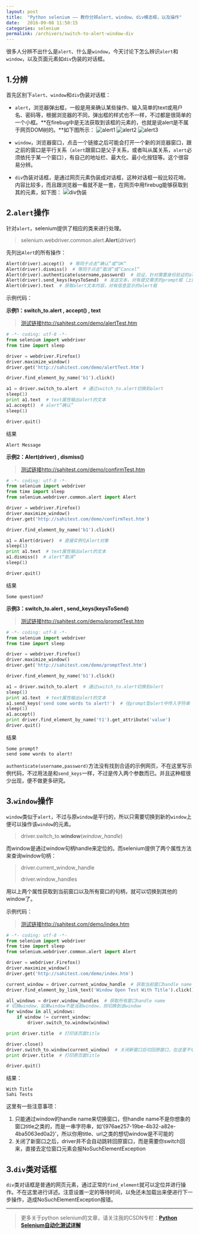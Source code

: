 ```yaml
---
layout: post
title:  "Python selenium —— 教你分辨alert、window、div模态框，以及操作"
date:   2016-09-08 11:50:15
categories: selenium
permalink: /archivers/switch-to-alert-window-div
---
```



很多人分辨不出什么是`alert`、什么是`window`，今天讨论下怎么辨识`alert`和`window`，以及页面元素如`div`伪装的对话框。

## **1.分辨**
首先区别下`alert`、`window`和`div`伪装对话框：

-  `alert`，浏览器弹出框，一般是用来确认某些操作、输入简单的text或用户名、密码等，根据浏览器的不同，弹出框的样式也不一样，不过都是很简单的一个小框。**在firebug中是无法获取到该框的元素的，也就是说alert是不属于网页DOM树的。**如下图所示：
![alert1](http://img.blog.csdn.net/20160824082650767)
![alert2](http://img.blog.csdn.net/20160824082752877)
![alert3](http://img.blog.csdn.net/20160824082830511)

- `window`，浏览器窗口，点击一个链接之后可能会打开一个新的浏览器窗口，跟之前的窗口是平行关系（`alert`跟窗口是父子关系，或者叫从属关系，`alert`必须依托于某一个窗口），有自己的地址栏、最大化、最小化按钮等。这个很容易分辨。

- `div`伪装对话框，是通过网页元素伪装成对话框，这种对话框一般比较花哨，内容比较多，而且跟浏览器一看就不是一套，在网页中用firebug能够获取到其的元素，如下图：
![div伪装](http://img.blog.csdn.net/20160824083702539)

## **2.`alert`操作**

针对`alert`，selenium提供了相应的类来进行处理。

> selenium.webdriver.common.alert.**Alert**(*driver*)

先列出`Alert`的所有操作：

```python
Alert(driver).accept()  # 等同于点击“确认”或“OK”
Alert(driver).dismiss()  # 等同于点击“取消”或“Cancel”
Alert(driver).authenticate(username,password)  # 验证，针对需要身份验证的alert，目前还没有找到特别合适的示例页面
Alert(driver).send_keys(keysToSend)  # 发送文本，对有提交需求的prompt框（上图3）
Alert(driver).text  # 获取alert文本内容，对有信息显示的alert框
```

示例代码：

**示例1：switch_to.alert , accept() , text**

> [测试链接http://sahitest.com/demo/alertTest.htm](http://sahitest.com/demo/alertTest.htm)

```python
# -*- coding: utf-8 -*-
from selenium import webdriver
from time import sleep

driver = webdriver.Firefox()
driver.maximize_window()
driver.get('http://sahitest.com/demo/alertTest.htm')

driver.find_element_by_name('b1').click()

a1 = driver.switch_to.alert  # 通过switch_to.alert切换到alert
sleep(1)
print a1.text  # text属性输出alert的文本
a1.accept()  # alert“确认”
sleep(1)

driver.quit()
```

结果

```
Alert Message
```

**示例2：Alert(driver) , dismiss()**

> [测试链接http://sahitest.com/demo/confirmTest.htm](http://sahitest.com/demo/confirmTest.htm)

```python
# -*- coding: utf-8 -*-
from selenium import webdriver
from time import sleep
from selenium.webdriver.common.alert import Alert

driver = webdriver.Firefox()
driver.maximize_window()
driver.get('http://sahitest.com/demo/confirmTest.htm')

driver.find_element_by_name('b1').click()

a1 = Alert(driver)  # 直接实例化Alert对象
sleep(1)
print a1.text  # text属性输出alert的文本
a1.dismiss()  # alert“取消”
sleep(1)

driver.quit()
```

结果

```
Some question?
```

**示例3：switch_to.alert , send_keys(keysToSend)**

> [测试链接http://sahitest.com/demo/promptTest.htm](http://sahitest.com/demo/promptTest.htm)

```python
# -*- coding: utf-8 -*-
from selenium import webdriver
from time import sleep

driver = webdriver.Firefox()
driver.maximize_window()
driver.get('http://sahitest.com/demo/promptTest.htm')

driver.find_element_by_name('b1').click()

a1 = driver.switch_to.alert  # 通过switch_to.alert切换到alert
sleep(1)
print a1.text  # text属性输出alert的文本
a1.send_keys('send some words to alert!')  # 往prompt型alert中传入字符串
sleep(1)
a1.accept()
print driver.find_element_by_name('t1').get_attribute('value')
driver.quit()
```

结果

```
Some prompt?
send some words to alert!
```

`authenticate(username,password)`方法没有找到合适的示例网页，不在这里写示例代码，不过用法是和`send_keys`一样，不过是传入两个参数而已。并且这种框很少出现，便不做更多研究。

## **3.`window`操作**

`window`类似于`alert`，不过与原`window`是平行的，所以只需要切换到新的`window`上便可以操作该`window`的元素。

> driver.switch\_to.**window**(*window\_handle*)

而window是通过window句柄handle来定位的。而selenium提供了两个属性方法来查询window句柄：

> driver.current\_window\_handle
> 
> driver.window\_handles

用以上两个属性获取到当前窗口以及所有窗口的句柄，就可以切换到其他的window了。

示例代码：

> [测试链接http://sahitest.com/demo/index.htm](http://sahitest.com/demo/index.htm)

```python
# -*- coding: utf-8 -*-
from selenium import webdriver
from time import sleep
from selenium.webdriver.common.alert import Alert

driver = webdriver.Firefox()
driver.maximize_window()
driver.get('http://sahitest.com/demo/index.htm')

current_window = driver.current_window_handle  # 获取当前窗口handle name
driver.find_element_by_link_text('Window Open Test With Title').click()

all_windows = driver.window_handles  # 获取所有窗口handle name
# 切换window，如果window不是当前window，则切换到该window
for window in all_windows:
    if window != current_window:
        driver.switch_to.window(window)

print driver.title  # 打印该页面title

driver.close()
driver.switch_to.window(current_window)  # 关闭新窗口后切回原窗口，在这里不切回原窗口，是无法操作原窗口元素的，即使你关闭了新窗口
print driver.title  # 打印原页面title

driver.quit()
```

结果：

```
With Title
Sahi Tests
```

这里有一些注意事项：

1. 只能通过window的handle name来切换窗口，但handle name不是你想象的窗口title之类的，而是一串字符串，如‘{976ae257-19be-4b32-a82e-4ba5063ed0a2}’，所以你用title、url之类的想切window是不可能的
2. 关闭了新窗口之后，driver并不会自动跳转回原窗口，而是需要你switch回来，直接去定位窗口元素会报NoSuchElementException

## **3.`div`类对话框**

`div`类对话框是普通的网页元素，通过正常的`find_element`就可以定位并进行操作。不在这里进行详述。注意设置一定的等待时间，以免还未加载出来便进行下一步操作，造成NoSuchElementException报错。

****

> 更多关于python selenium的文章，请关注我的CSDN专栏：**[Python Selenium自动化测试详解](http://blog.csdn.net/column/details/12694.html)**

